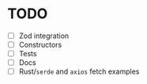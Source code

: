 # TODO

- [ ] Zod integration
- [ ] Constructors
- [ ] Tests
- [ ] Docs
- [ ] Rust/`serde` and `axios` fetch examples
